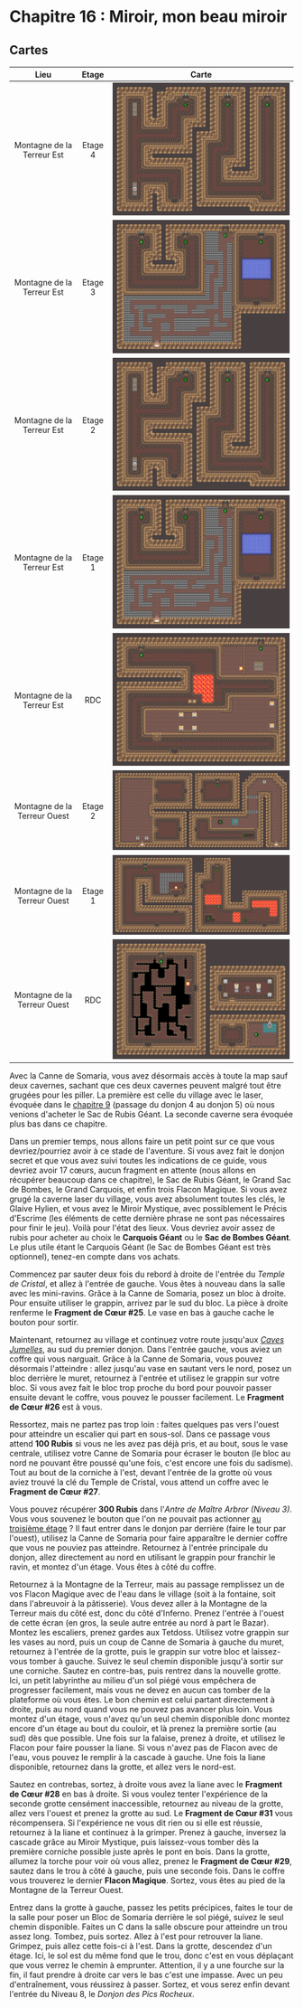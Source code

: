 # Chapitre 16 : Miroir, mon beau miroir

## Cartes

| Lieu | Etage | Carte |
|:--:|:--:|--|
| Montagne de la Terreur Est | Etage 4 | ![Etage 4](img/house-cave/east-mount-cave-3f.png) |
| Montagne de la Terreur Est | Etage 3 | ![Etage 3](img/house-cave/east-mount-cave-2f.png) |
| Montagne de la Terreur Est | Etage 2 | ![Etage 2](img/house-cave/east-mount-cave-3f.png) |
| Montagne de la Terreur Est | Etage 1 | ![Etage 1](img/house-cave/east-mount-cave-2f.png) |
| Montagne de la Terreur Est | RDC | ![RDC](img/house-cave/east-mount-cave-1f.png) |
| Montagne de la Terreur Ouest | Etage 2 | ![Etage 2](img/house-cave/west-mount-cave-3f.png) |
| Montagne de la Terreur Ouest | Etage 1 | ![Etage 1](img/house-cave/west-mount-cave-2f.png) |
| Montagne de la Terreur Ouest | RDC | ![RDC](img/house-cave/west-mount-cave-1f.png) |

Avec la Canne de Somaria, vous avez désormais accès à toute la map sauf deux cavernes, sachant que ces deux cavernes peuvent malgré tout être grugées pour les piller. La première est celle du village avec le laser, évoquée dans le [chapitre 9](chap09.fr_FR.md) (passage du donjon 4 au donjon 5) où nous venions d'acheter le Sac de Rubis Géant. La seconde caverne sera évoquée plus bas dans ce chapitre.

Dans un premier temps, nous allons faire un petit point sur ce que vous devriez/pourriez avoir à ce stade de l'aventure. Si vous avez fait le donjon secret et que vous avez suivi toutes les indications de ce guide, vous devriez avoir 17 cœurs, aucun fragment en attente (nous allons en récupérer beaucoup dans ce chapitre), le Sac de Rubis Géant, le Grand Sac de Bombes, le Grand Carquois, et enfin trois Flacon Magique. Si vous avez grugé la caverne laser du village, vous avez absolument toutes les clés, le Glaive Hylien, et vous avez le Miroir Mystique, avec possiblement le Précis d'Escrime (les éléments de cette dernière phrase ne sont pas nécessaires pour finir le jeu). Voilà pour l'état des lieux. Vous devriez avoir assez de rubis pour acheter au choix le **Carquois Géant** ou le **Sac de Bombes Géant**. Le plus utile étant le Carquois Géant (le Sac de Bombes Géant est très optionnel), tenez-en compte dans vos achats.

Commencez par sauter deux fois du rebord à droite de l'entrée du *Temple de Cristal*, et allez à l'entrée de gauche. Vous êtes à nouveau dans la salle avec les mini-ravins. Grâce à la Canne de Somaria, posez un bloc à droite. Pour ensuite utiliser le grappin, arrivez par le sud du bloc. La pièce à droite renferme le **Fragment de Cœur #25**. Le vase en bas à gauche cache le bouton pour sortir.

Maintenant, retournez au village et continuez votre route jusqu'aux [*Caves Jumelles*](img/house-cave/twin-cave.png), au sud du premier donjon. Dans l'entrée gauche, vous aviez un coffre qui vous narguait. Grâce à la Canne de Somaria, vous pouvez désormais l'atteindre : allez jusqu'au vase en sautant vers le nord, posez un bloc derrière le muret, retournez à l'entrée et utilisez le grappin sur votre bloc. Si vous avez fait le bloc trop proche du bord pour pouvoir passer ensuite devant le coffre, vous pouvez le pousser facilement. Le **Fragment de Cœur #26** est à vous.

Ressortez, mais ne partez pas trop loin : faites quelques pas vers l'ouest pour atteindre un escalier qui part en sous-sol. Dans ce passage vous attend **100 Rubis** si vous ne les avez pas déjà pris, et au bout, sous le vase centrale, utilisez votre Canne de Somaria pour écraser le bouton (le bloc au nord ne pouvant être poussé qu'une fois, c'est encore une fois du sadisme). Tout au bout de la corniche à l'est, devant l'entrée de la grotte où vous aviez trouvé la clé du Temple de Cristal, vous attend un coffre avec le **Fragment de Cœur #27**.

Vous pouvez récupérer **300 Rubis** dans l'*Antre de Maître Arbror (Niveau 3)*. Vous vous souvenez le bouton que l'on ne pouvait pas actionner [au troisième étage](img/dungeons/03-master-arbror-den-2f.fr_FR.png) ? Il faut entrer dans le donjon par derrière (faire le tour par l'ouest), utilisez la Canne de Somaria pour faire apparaître le dernier coffre que vous ne pouviez pas atteindre. Retournez à l'entrée principale du donjon, allez directement au nord en utilisant le grappin pour franchir le ravin, et montez d'un étage. Vous êtes à côté du coffre.

Retournez à la Montagne de la Terreur, mais au passage remplissez un de vos Flacon Magique avec de l'eau dans le village (soit à la fontaine, soit dans l'abreuvoir à la pâtisserie). Vous devez aller à la Montagne de la Terreur mais du côté est, donc du côté d'Inferno. Prenez l'entrée à l'ouest de cette écran (en gros, la seule autre entrée au nord à part le Bazar). Montez les escaliers, prenez gardes aux Tetdoss. Utilisez votre grappin sur les vases au nord, puis un coup de Canne de Somaria à gauche du muret, retournez à l'entrée de la grotte, puis le grappin sur votre bloc et laissez-vous tomber à gauche. Suivez le seul chemin disponible jusqu'à sortir sur une corniche. Sautez en contre-bas, puis rentrez dans la nouvelle grotte. Ici, un petit labyrinthe au milieu d'un sol piégé vous empêchera de progresser facilement, mais vous ne devez en aucun cas tomber de la plateforme où vous êtes. Le bon chemin est celui partant directement à droite, puis au nord quand vous ne pouvez pas avancer plus loin. Vous montez d'un étage, vous n'avez qu'un seul chemin disponible donc montez encore d'un étage au bout du couloir, et là prenez la première sortie (au sud) dès que possible. Une fois sur la falaise, prenez à droite, et utilisez le Flacon pour faire pousser la liane. Si vous n'avez pas de Flacon avec de l'eau, vous pouvez le remplir à la cascade à gauche. Une fois la liane disponible, retournez dans la grotte, et allez vers le nord-est.

Sautez en contrebas, sortez, à droite vous avez la liane avec le **Fragment de Cœur #28** en bas à droite. Si vous voulez tenter l'expérience de la seconde grotte censément inaccessible, retournez au niveau de la grotte, allez vers l'ouest et prenez la grotte au sud. Le **Fragment de Cœur #31** vous récompensera. Si l'expérience ne vous dit rien ou si elle est réussie, retournez à la liane et continuez à la grimper. Prenez à gauche, inversez la cascade grâce au Miroir Mystique, puis laissez-vous tomber dès la première corniche possible juste après le pont en bois. Dans la grotte, allumez la torche pour voir où vous allez, prenez le **Fragment de Cœur #29**, sautez dans le trou à côté à gauche, puis une seconde fois. Dans le coffre vous trouverez le dernier **Flacon Magique**. Sortez, vous êtes au pied de la Montagne de la Terreur Ouest.

Entrez dans la grotte à gauche, passez les petits précipices, faites le tour de la salle pour poser un Bloc de Somaria derrière le sol piégé, suivez le seul chemin disponible. Faites un C dans la salle obscure pour atteindre un trou assez long. Tombez, puis sortez. Allez à l'est pour retrouver la liane. Grimpez, puis allez cette fois-ci à l'est. Dans la grotte, descendez d'un étage. Ici, le sol est du même fond que le trou, donc c'est en vous déplaçant que vous verrez le chemin à emprunter. Attention, il y a une fourche sur la fin, il faut prendre à droite car vers le bas c'est une impasse. Avec un peu d'entraînement, vous réussirez à passer. Sortez, et vous serez enfin devant l'entrée du Niveau 8, le *Donjon des Pics Rocheux*.